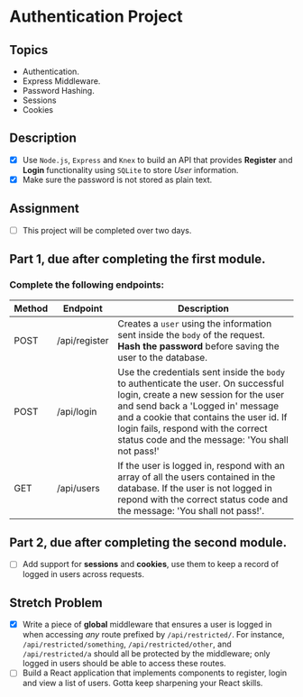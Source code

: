 # Authentication Project

## Topics

- Authentication.
- Express Middleware.
- Password Hashing.
- Sessions
- Cookies

## Description

- [x] Use `Node.js`, `Express` and `Knex` to build an API that provides **Register** and **Login** functionality using `SQLite` to store _User_ information.
- [x] Make sure the password is not stored as plain text.

## Assignment

- [ ] This project will be completed over two days.

## Part 1, due after completing the first module.

### Complete the following endpoints:

| Method | Endpoint      | Description                                                                                                                                                                                                                                                                                         |
| ------ | ------------- | --------------------------------------------------------------------------------------------------------------------------------------------------------------------------------------------------------------------------------------------------------------------------------------------------- |
| POST   | /api/register | Creates a `user` using the information sent inside the `body` of the request. **Hash the password** before saving the user to the database.                                                                                                                                                         |
| POST   | /api/login    | Use the credentials sent inside the `body` to authenticate the user. On successful login, create a new session for the user and send back a 'Logged in' message and a cookie that contains the user id. If login fails, respond with the correct status code and the message: 'You shall not pass!' |
| GET    | /api/users    | If the user is logged in, respond with an array of all the users contained in the database. If the user is not logged in repond with the correct status code and the message: 'You shall not pass!'.                                                                                                |

## Part 2, due after completing the second module.

- [ ] Add support for **sessions** and **cookies**, use them to keep a record of logged in users across requests.

## Stretch Problem

- [x] Write a piece of **global** middleware that ensures a user is logged in when accessing _any_ route prefixed by `/api/restricted/`. For instance, `/api/restricted/something`, `/api/restricted/other`, and `/api/restricted/a` should all be protected by the middleware; only logged in users should be able to access these routes.
- [ ] Build a React application that implements components to register, login and view a list of users. Gotta keep sharpening your React skills.
